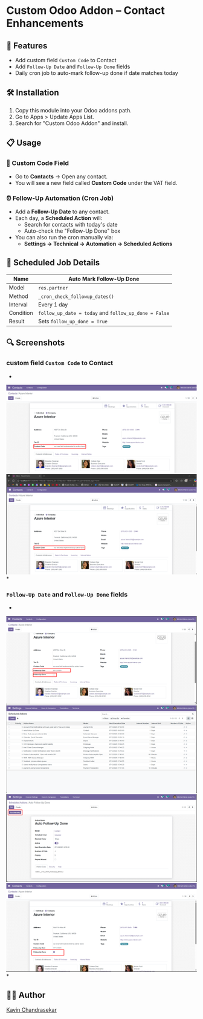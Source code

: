 # Custom Odoo Addon – Contact Enhancements

## 📌 Features
- Add custom field `Custom Code` to Contact
- Add `Follow-Up Date` and `Follow-Up Done` fields
- Daily cron job to auto-mark follow-up done if date matches today

## 🛠️ Installation
1. Copy this module into your Odoo addons path.
2. Go to Apps > Update Apps List.
3. Search for "Custom Odoo Addon" and install.

## 📋 Usage

### 🧩 Custom Code Field
- Go to **Contacts** → Open any contact.
- You will see a new field called **Custom Code** under the VAT field.

### ⏰ Follow-Up Automation (Cron Job)
- Add a **Follow-Up Date** to any contact.
- Each day, a **Scheduled Action** will:
  - Search for contacts with today's date
  - Auto-check the "Follow-Up Done" box
- You can also run the cron manually via:
  - **Settings → Technical → Automation → Scheduled Actions**

## 📅 Scheduled Job Details
| Name                | Auto Mark Follow-Up Done |
|---------------------|---------------------------|
| Model               | `res.partner`             |
| Method              | `_cron_check_followup_dates()` |
| Interval            | Every 1 day               |
| Condition           | `follow_up_date = today` and `follow_up_done = False` |
| Result              | Sets `follow_up_done = True` |

## 🔍 Screenshots
### custom field `Custom Code` to Contact
*
![screenshot-contacts-custom-field.png](static%2Fdescription%2Fscreenshot-contacts-custom-field.png)
![screenshot-custom-addon-app.png](static%2Fdescription%2Fscreenshot-custom-addon-app.png)
* 

### `Follow-Up Date` and `Follow-Up Done` fields
*
![ss-followup-fields.png](static%2Fdescription%2Fss-followup-fields.png)
![ss-scheduled-action-page.png](static%2Fdescription%2Fss-scheduled-action-page.png)
![ss-cronjob-run-manually.png](static%2Fdescription%2Fss-cronjob-run-manually.png)
![ss-cron-job-output.png](static%2Fdescription%2Fss-cron-job-output.png)
*

## 🧑‍💻 Author
[Kavin Chandrasekar](https://github.com/KavainChandrasekar)

